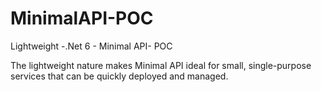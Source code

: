 # MinimalAPI-POC
Lightweight -.Net 6 - Minimal API- POC

The lightweight nature makes Minimal API ideal for small, single-purpose services that can be quickly deployed and managed.
